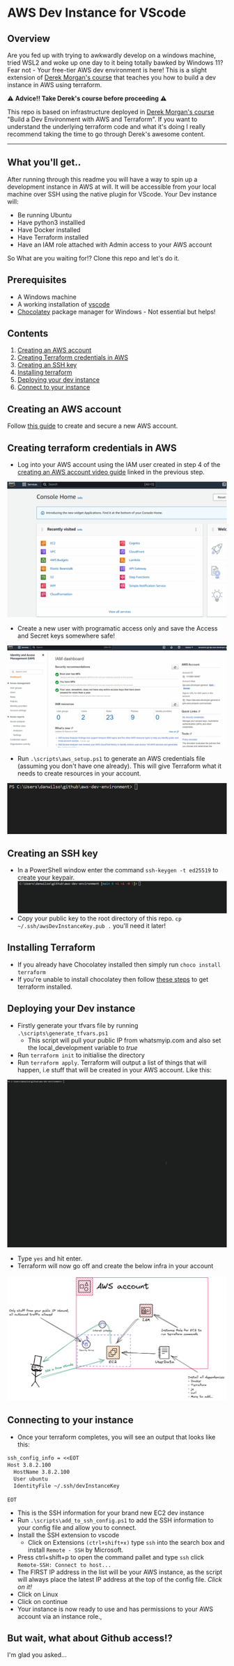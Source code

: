 # AWS Dev Instance for VScode

## Overview
Are you fed up with trying to awkwardly develop on a windows machine, tried WSL2 and woke up one day to it being totally bawked by Windows 11? Fear not - Your free-tier AWS dev environment is here!  This is a slight extension of [Derek Morgan's course](https://courses.morethancertified.com/p/rfp-terraform) that teaches you how to build a dev instance in AWS using terraform.

:warning: **Advice!! Take Derek's course before proceeding** :warning: 

This repo is based on infrastructure deployed in [Derek Morgan's course](https://courses.morethancertified.com/p/rfp-terraform) "Build a Dev Environment with AWS and Terraform".  If you want to understand the underlying terraform code and what it's doing I really recommend taking the time to go through Derek's awesome content. 

---

## What you'll get..
After running through this readme you will have a way to spin up a development instance in AWS at will.  It will be accessible from your local machine over SSH using the native plugin for VScode.  Your Dev instance will:
- Be running Ubuntu
- Have python3 installled
- Have Docker installed
- Have Terraform installed
- Have an IAM role attached with Admin access to your AWS account

So What are you waiting for!? Clone this repo and let's do it.

## Prerequisites
- A Windows machine
- A working installation of [vscode](https://code.visualstudio.com/download)
- [Chocolatey](https://chocolatey.org/install) package manager for Windows - Not essential but helps!

## Contents
1. [Creating an AWS account](#creating-an-aws-account)
1. [Creating Terraform credentials in AWS](#creating-terraform-credentials-in-aws)
2. [Creating an SSH key](#creating-an-ssh-key)
3. [Installing terraform](#installing-terraform)
4. [Deploying your dev instance](#deploying-your-dev-instance)
5. [Connect to your instance](#connecting-to-your-instance)

## Creating an AWS account
Follow [this guide](https://youtu.be/FRQ9fE4fd5g) to create and secure a new AWS account.  

## Creating terraform credentials in AWS
- Log into your AWS account using the IAM user created in step 4 of the [creating an AWS account video guide](https://youtu.be/FRQ9fE4fd5g) linked in the previous step.

![IAM Console](./gifs/IAM.gif)

- Create a new user with programatic access only and save the Access and Secret keys somewhere safe!

![Create User](./gifs/USER.gif)

- Run `.\scripts\aws_setup.ps1` to generate an AWS credentials file (assuming you don't have one already).  This will give Terraform what it needs to create resources in your account.

![AWS Credentials File](./gifs/AWS_CREDENTIALS.gif)

## Creating an SSH key
- In a PowerShell window enter the command `ssh-keygen -t ed25519` to create your keypair.
![Generate SSH Key](./gifs/GENERATE_SSH.gif)
- Copy your public key to the root directory of this repo. `cp ~/.ssh/awsDevInstanceKey.pub .` you'll need it later!

## Installing Terraform
- If you already have Chocolatey installed then simply run `choco install terraform`
- If you're unable to install chocolatey then follow [these steps](https://spacelift.io/blog/how-to-install-terraform) to get terraform installed.

## Deploying your Dev instance
- Firstly generate your tfvars file by running `.\scripts\generate_tfvars.ps1`
    - This script will pull your public IP from whatsmyip.com and also set the local_development variable to _true_
- Run `terraform init` to initialise the directory
- Run `terraform apply`. Terraform will output a list of things that will happen, i.e stuff that will be created in your AWS account. Like this:

![Teraform Apply](./gifs/TERRAFORM_APPLY.gif)

- Type `yes` and hit enter.
- Terraform will now go off and create the below infra in your account

![Architecture Diagram](./gifs/architecture_white.png)

## Connecting to your instance
- Once your terraform completes, you will see an output that looks like this:

```
ssh_config_info = <<EOT
Host 3.8.2.100
  HostName 3.8.2.100
  User ubuntu
  IdentityFile ~/.ssh/devInstanceKey

EOT
```
- This is the SSH information for your brand new EC2 dev instance
- Run `.\scripts\add_to_ssh_config.ps1` to add the SSH information to your config file and allow you to connect.
- Install the SSH extension to vscode
    - Click on Extensions `(ctrl+shift+x)` type `ssh` into the search box and install `Remote - SSH` by Microsoft.
- Press ctrl+shift+p to open the command pallet and type `ssh` click `Remote-SSH: Connect to host...`
- The FIRST IP address in the list will be your AWS instance, as the script will always place the latest IP address at the top of the config file. *Click on it!*
- Click on Linux
- Click on continue
- Your instance is now ready to use and has permissions to your AWS account via an instance role.,

##  But wait, what about Github access!?
I'm glad you asked...
